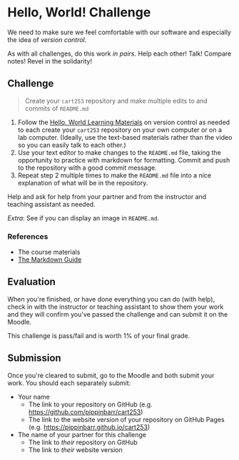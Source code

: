 # Hello, World! Challenge

We need to make sure we feel comfortable with our software and especially the idea of *version control*.

As with all challenges, do this work *in pairs*. Help each other! Talk! Compare notes! Revel in the solidarity!

## Challenge

> Create your `cart253` repository and make multiple edits to and commits of `README.md`

1. Follow the [Hello, World Learning Materials](../../../topics/hello-world/) on version control as needed to each create your `cart253` repository on your own computer or on a lab computer. (Ideally, use the text-based materials rather than the video so you can easily talk to each other.)
2. Use your text editor to make changes to the `README.md` file, taking the opportunity to practice with markdown for formatting. Commit and push to the repository with a good commit message. 
3. Repeat step 2 multiple times to make the `README.md` file into a nice explanation of what will be in the repository.

Help and ask for help from your partner and from the instructor and teaching assistant as needed.

*Extra*: See if you can display an image in `README.md`.

### References

- The course materials
- [The Markdown Guide](https://www.markdownguide.org/)

## Evaluation

When you're finished, or have done everything you can do (with help), check in with the instructor or teaching assistant to show them your work and they will confirm you've passed the challenge and can submit it on the Moodle.

This challenge is pass/fail and is worth 1% of your final grade.

## Submission

Once you're cleared to submit, go to the Moodle and both submit your work. You should each separately submit:

- Your name
    - The link to your repository on GitHub (e.g. https://github.com/pippinbarr/cart253)
    - The link to the website version of your repository on GitHub Pages (e.g. https://pippinbarr.github.io/cart253)
- The name of your partner for this challenge
    - The link to *their* repository on GitHub
    - The link to *their* website version